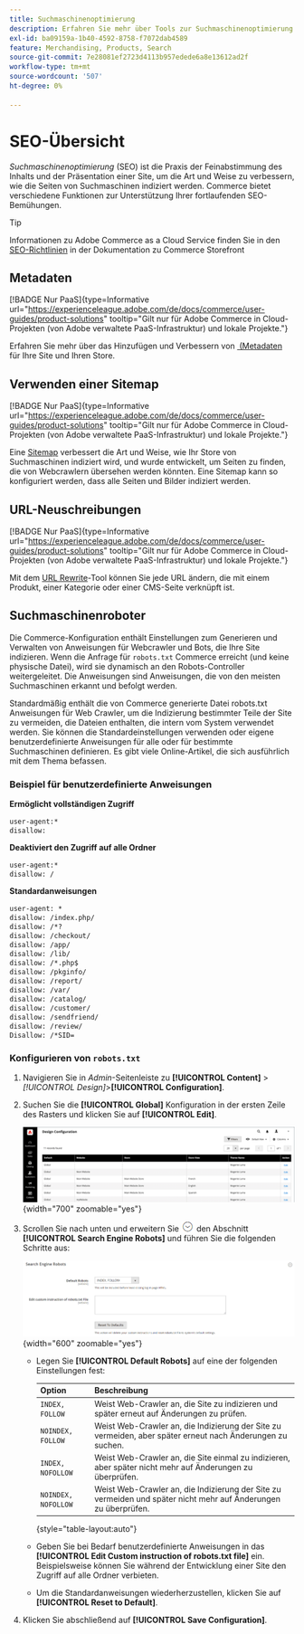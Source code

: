 ```yaml
---
title: Suchmaschinenoptimierung
description: Erfahren Sie mehr über Tools zur Suchmaschinenoptimierung (SEO) für Commerce-Sites und Best Practices für eine optimale SEO.
exl-id: ba09159a-1b40-4592-8758-f7072dab4589
feature: Merchandising, Products, Search
source-git-commit: 7e28081ef2723d4113b957edede6a8e13612ad2f
workflow-type: tm+mt
source-wordcount: '507'
ht-degree: 0%

---
```


# SEO-Übersicht

_Suchmaschinenoptimierung_ (SEO) ist die Praxis der Feinabstimmung des Inhalts und der Präsentation einer Site, um die Art und Weise zu verbessern, wie die Seiten von Suchmaschinen indiziert werden. Commerce bietet verschiedene Funktionen zur Unterstützung Ihrer fortlaufenden SEO-Bemühungen.

>[!TIP]
>
>Informationen zu Adobe Commerce as a Cloud Service finden Sie in den [SEO-Richtlinien](https://experienceleague.adobe.com/developer/commerce/storefront/setup/seo/indexing/?lang=de) in der Dokumentation zu Commerce Storefront

## Metadaten

[!BADGE Nur PaaS]{type=Informative url="https://experienceleague.adobe.com/de/docs/commerce/user-guides/product-solutions" tooltip="Gilt nur für Adobe Commerce in Cloud-Projekten (von Adobe verwaltete PaaS-Infrastruktur) und lokale Projekte."}

Erfahren Sie mehr über das Hinzufügen und Verbessern von [&#x200B; (Metadaten](meta-data.md) für Ihre Site und Ihren Store.

## Verwenden einer Sitemap

[!BADGE Nur PaaS]{type=Informative url="https://experienceleague.adobe.com/de/docs/commerce/user-guides/product-solutions" tooltip="Gilt nur für Adobe Commerce in Cloud-Projekten (von Adobe verwaltete PaaS-Infrastruktur) und lokale Projekte."}

Eine [Sitemap](sitemap-xml.md) verbessert die Art und Weise, wie Ihr Store von Suchmaschinen indiziert wird, und wurde entwickelt, um Seiten zu finden, die von Webcrawlern übersehen werden könnten. Eine Sitemap kann so konfiguriert werden, dass alle Seiten und Bilder indiziert werden.

## URL-Neuschreibungen

[!BADGE Nur PaaS]{type=Informative url="https://experienceleague.adobe.com/de/docs/commerce/user-guides/product-solutions" tooltip="Gilt nur für Adobe Commerce in Cloud-Projekten (von Adobe verwaltete PaaS-Infrastruktur) und lokale Projekte."}

Mit dem [URL Rewrite](url-rewrite.md)-Tool können Sie jede URL ändern, die mit einem Produkt, einer Kategorie oder einer CMS-Seite verknüpft ist.

## Suchmaschinenroboter

Die Commerce-Konfiguration enthält Einstellungen zum Generieren und Verwalten von Anweisungen für Webcrawler und Bots, die Ihre Site indizieren. Wenn die Anfrage für `robots.txt` Commerce erreicht (und keine physische Datei), wird sie dynamisch an den Robots-Controller weitergeleitet. Die Anweisungen sind Anweisungen, die von den meisten Suchmaschinen erkannt und befolgt werden.

Standardmäßig enthält die von Commerce generierte Datei robots.txt Anweisungen für Web Crawler, um die Indizierung bestimmter Teile der Site zu vermeiden, die Dateien enthalten, die intern vom System verwendet werden. Sie können die Standardeinstellungen verwenden oder eigene benutzerdefinierte Anweisungen für alle oder für bestimmte Suchmaschinen definieren. Es gibt viele Online-Artikel, die sich ausführlich mit dem Thema befassen.

### Beispiel für benutzerdefinierte Anweisungen

**Ermöglicht vollständigen Zugriff**

    user-agent:*
    disallow:

**Deaktiviert den Zugriff auf alle Ordner**

    user-agent:*
    disallow: /

**Standardanweisungen**

    user-agent: *
    disallow: /index.php/
    disallow: /*?
    disallow: /checkout/
    disallow: /app/
    disallow: /lib/
    disallow: /*.php$
    disallow: /pkginfo/
    disallow: /report/
    disallow: /var/
    disallow: /catalog/
    disallow: /customer/
    disallow: /sendfriend/
    disallow: /review/
    Disallow: /*SID=

### Konfigurieren von `robots.txt`

1. Navigieren Sie in _Admin_-Seitenleiste zu **[!UICONTROL Content]** > _[!UICONTROL Design]_>**[!UICONTROL Configuration]**.

1. Suchen Sie die **[!UICONTROL Global]** Konfiguration in der ersten Zeile des Rasters und klicken Sie auf **[!UICONTROL Edit]**.

   ![Globale Design-Konfiguration](./assets/design-configuration-grid.png){width="700" zoomable="yes"}

1. Scrollen Sie nach unten und erweitern Sie ![Erweiterungsauswahl](../assets/icon-display-expand.png) den Abschnitt **[!UICONTROL Search Engine Robots]** und führen Sie die folgenden Schritte aus:

   ![Design-Konfiguration - Suchmaschinenroboter](./assets/design-configuration-search-engine-robots.png){width="600" zoomable="yes"}

   - Legen Sie **[!UICONTROL Default Robots]** auf eine der folgenden Einstellungen fest:

     | Option | Beschreibung |
     |------|------------|
     | `INDEX, FOLLOW` | Weist Web-Crawler an, die Site zu indizieren und später erneut auf Änderungen zu prüfen. |
     | `NOINDEX, FOLLOW` | Weist Web-Crawler an, die Indizierung der Site zu vermeiden, aber später erneut nach Änderungen zu suchen. |
     | `INDEX, NOFOLLOW` | Weist Web-Crawler an, die Site einmal zu indizieren, aber später nicht mehr auf Änderungen zu überprüfen. |
     | `NOINDEX, NOFOLLOW` | Weist Web-Crawler an, die Indizierung der Site zu vermeiden und später nicht mehr auf Änderungen zu überprüfen. |

     {style="table-layout:auto"}

   - Geben Sie bei Bedarf benutzerdefinierte Anweisungen in das **[!UICONTROL Edit Custom instruction of robots.txt file]** ein. Beispielsweise können Sie während der Entwicklung einer Site den Zugriff auf alle Ordner verbieten.

   - Um die Standardanweisungen wiederherzustellen, klicken Sie auf **[!UICONTROL Reset to Default]**.

1. Klicken Sie abschließend auf **[!UICONTROL Save Configuration]**.
